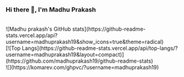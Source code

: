 ### Hi there 👋, I'm Madhu Prakash
<br />
![Madhu prakash's GitHub stats](https://github-readme-stats.vercel.app/api?username=madhuprakash19&show_icons=true&theme=radical)<br />
[![Top Langs](https://github-readme-stats.vercel.app/api/top-langs/?username=madhuprakash19&layout=compact)](https://github.com/madhuprakash19/github-readme-stats)<br />
![](https://komarev.com/ghpvc/?username=madhuprakash19)

<!--
**madhuprakash19/madhuprakash19** is a ✨ _special_ ✨ repository because its `README.md` (this file) appears on your GitHub profile.

Here are some ideas to get you started:

- 🔭 I’m currently working on ...
- 🌱 I’m currently learning ...
- 👯 I’m looking to collaborate on ...
- 🤔 I’m looking for help with ...
- 💬 Ask me about ...
- 📫 How to reach me: ...
- 😄 Pronouns: ...
- ⚡ Fun fact: ...
-->
